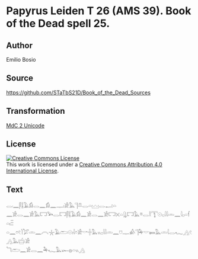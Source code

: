 # Papyrus Leiden T 26 (AMS 39). Book of the Dead spell 25.

## Author 

Emilio Bosio

## Source 

https://github.com/STaTbS21D/Book_of_the_Dead_Sources

## Transformation 

[MdC 2 Unicode](https://statbs21d.github.io/mdc2unicode.html)

## License 

<a rel="license" href="http://creativecommons.org/licenses/by/4.0/"><img alt="Creative Commons License" style="border-width:0" src="https://i.creativecommons.org/l/by/4.0/88x31.png" /></a><br />This work is licensed under a <a rel="license" href="http://creativecommons.org/licenses/by/4.0/">Creative Commons Attribution 4.0 International License</a>.

## Text 

<hiero><rubrum>𓂋𓏺𓈖𓋴𓆼𓄿𓀁𓂋𓈖𓀁𓈖𓊃𓏤𓀀</rubrum>𓅓𓊹𓌨𓂋𓏏𓈉𓂋𓂝𓏏<br>
𓈖𓀀𓂋𓈖𓀀𓅓𓉐𓅨𓂋𓉐𓋴𓆼𓄿𓀁𓈖𓀀𓂋𓈖𓀀𓉐𓏴𓏏𓊮𓉐𓅓𓎼𓂋𓎛𓇰𓇳𓏺𓊪𓇋𓇋𓏛𓈖𓇋𓊪𓏏𓆳𓏏𓏤𓏫<br>
𓏏𓈖𓏌𓏲𓌙𓅯𓏛𓈖𓇹𓇼𓄿𓂧𓇳𓏤𓇋𓏌𓀀𓎡𓏶𓅓𓏭𓊪𓇋𓇋𓏛𓈖𓈞𓊃𓀉𓊹𓅆𓎟𓍃𓅓𓏛𓇋𓂋𓆑𓂻𓏲𓂻𓅓𓐠𓏺𓀀<br>
𓆓𓂧𓈖𓀀𓂋𓈖𓅆𓆑𓅓𓆱𓐍𓏏𓏭𓂻<br></hiero>